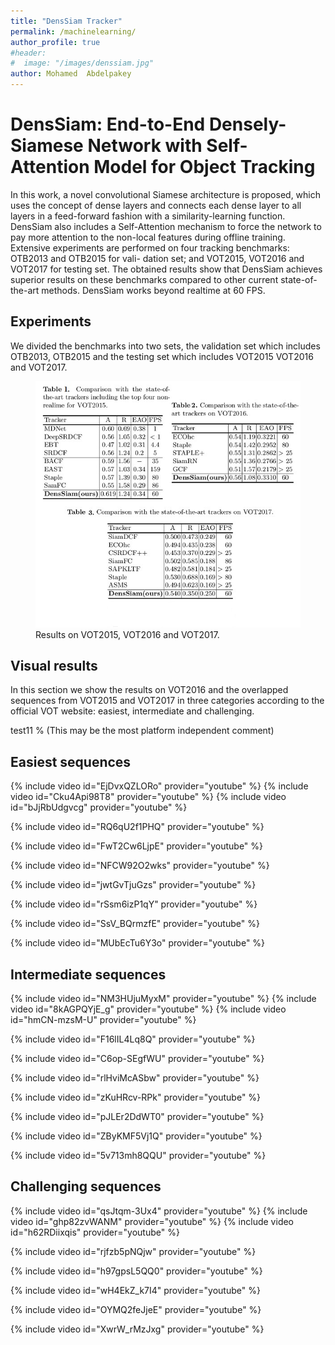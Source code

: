 ```yaml
---
title: "DensSiam Tracker"
permalink: /machinelearning/
author_profile: true
#header:
#  image: "/images/denssiam.jpg"
author: Mohamed  Abdelpakey
---
```

# DensSiam: End-to-End Densely-Siamese Network with Self-Attention Model for Object Tracking



<p class="text-justify">In this work, a novel convolutional Siamese architecture is proposed, which uses the concept of dense layers
and connects each dense layer to all layers in a feed-forward fashion with a similarity-learning function.
 DensSiam also includes a Self-Attention mechanism to force the network to pay more attention to the
non-local features during offline training. Extensive experiments are performed on four tracking benchmarks: OTB2013 and OTB2015 for vali-
dation set; and VOT2015, VOT2016 and VOT2017 for testing set. The
obtained results show that DensSiam achieves superior results on these
benchmarks compared to other current state-of-the-art methods. DensSiam works beyond realtime at 60 FPS.
</p>

## Experiments

<p class="text-justify">We divided the benchmarks into two sets, the validation set which includes
 OTB2013, OTB2015 and the testing set which includes VOT2015 VOT2016 and VOT2017.</p>

<figure>
  <img src="/images/tables.jpg" alt="this is a placeholder image">
  <figcaption>Results on VOT2015, VOT2016 and VOT2017.</figcaption>
</figure>

## Visual results

<p class="text-justify">In this section  we show the results on VOT2016 and the overlapped sequences from VOT2015 and VOT2017
in three categories according to the official VOT website: easiest, intermediate and challenging.</p>


test11
% (This may be the most platform independent comment)
## Easiest sequences
{% include video id="EjDvxQZLORo" provider="youtube" %}
{% include video id="Cku4Api98T8" provider="youtube" %}
{% include video id="bJjRbUdgvcg" provider="youtube" %}

{% include video id="RQ6qU2f1PHQ" provider="youtube" %}

{% include video id="FwT2Cw6LjpE" provider="youtube" %}

{% include video id="NFCW92O2wks" provider="youtube" %}

{% include video id="jwtGvTjuGzs" provider="youtube" %}

{% include video id="rSsm6izP1qY" provider="youtube" %}

{% include video id="SsV_BQrmzfE" provider="youtube" %}

{% include video id="MUbEcTu6Y3o" provider="youtube" %}

## Intermediate sequences

{% include video id="NM3HUjuMyxM" provider="youtube" %}
{% include video id="8kAGPQYjE_g" provider="youtube" %}
{% include video id="hmCN-mzsM-U" provider="youtube" %}

{% include video id="F16lIL4Lq8Q" provider="youtube" %}

{% include video id="C6op-SEgfWU" provider="youtube" %}

{% include video id="rlHviMcASbw" provider="youtube" %}

{% include video id="zKuHRcv-RPk" provider="youtube" %}

{% include video id="pJLEr2DdWT0" provider="youtube" %}

{% include video id="ZByKMF5Vj1Q" provider="youtube" %}

{% include video id="5v713mh8QQU" provider="youtube" %}
## Challenging sequences

{% include video id="qsJtqm-3Ux4" provider="youtube" %}
{% include video id="ghp82zvWANM" provider="youtube" %}
{% include video id="h62RDiixqis" provider="youtube" %}

{% include video id="rjfzb5pNQjw" provider="youtube" %}

{% include video id="h97gpsL5QQ0" provider="youtube" %}

{% include video id="wH4EkZ_k7I4" provider="youtube" %}

{% include video id="OYMQ2feJjeE" provider="youtube" %}

{% include video id="XwrW_rMzJxg" provider="youtube" %}
<div align="center" style="margin:auto;padding-top:10px">
   <div style="width:15%">
          <script type="text/javascript" id="clstr_globe" src="//cdn.clustrmaps.com/globe.js?d=7EfsL0ZB6FWpmyqdB88hMCZWpkmt6JJtLoUDpup7WYE"></script>
		    
   </div>
</div>
